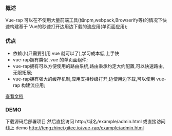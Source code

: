 ###  概述


Vue-rap 可以在不使用大量前端工具(如npm,webpack,Browserify等)的情况下快速构建基于 Vue的秒速打开边用边下载的流应用(单页面应用);

### 优点



* 依赖小(只需要引用 vue 就可以了),学习成本低,上手快
* vue-rap拥有类似 .vue 的单页面组件;
* vue-rap拥有可以方便使用的路由系统,路由秉承约定大约配置,可以快速路由,无限拓展;
* vue-rap拥有强大的缓存机制,应用支持秒级打开,边使用边下载,可以使用 vue-rap 构建流应用;

[查看文档](https://www.kancloud.cn/tengzhinei/vue-rap/550001)

### DEMO
下载源码后部署项目 然后直接访问   http://域名/example/admin.html
或直接访问线上 demo http://tengzhinei.gitee.io/vue-rap/example/admin.html